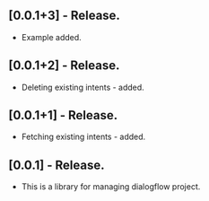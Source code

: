## [0.0.1+3] - Release. 

* Example added.

## [0.0.1+2] - Release. 

* Deleting existing intents - added.

## [0.0.1+1] - Release. 

* Fetching existing intents - added.

## [0.0.1] - Release. 

* This is a library for managing dialogflow project.
